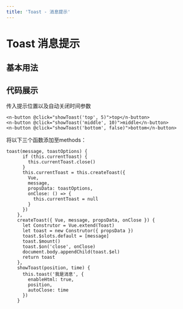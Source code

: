 ```yaml
---
title: 'Toast - 消息提示'
---
```


# Toast 消息提示

<h2 style="margin-bottom:1em;">基本用法</h2>    

<clientOnly>
<toast-demos></toast-demos>
</clientOnly>

<h2>代码展示</h2>    

传入提示位置以及自动关闭时间参数
```vue
<n-button @click="showToast('top', 5)">top</n-button>
<n-button @click="showToast('middle', 10)">middle</n-button>
<n-button @click="showToast('bottom', false)">bottom</n-button>
```
将以下三个函数添加至methods：
```
toast(message, toastOptions) {
      if (this.currentToast) {
        this.currentToast.close()
      }
      this.currentToast = this.createToast({
        Vue,
        message,
        propsData: toastOptions,
        onClose: () => {
          this.currentToast = null
        }
      })
    },
    createToast({ Vue, message, propsData, onClose }) {
      let Construtor = Vue.extend(Toast)
      let toast = new Construtor({ propsData })
      toast.$slots.default = [message]
      toast.$mount()
      toast.$on('close', onClose)
      document.body.appendChild(toast.$el)
      return toast
    },
    showToast(position, time) {
      this.toast('我是消息', {
        enableHtml: true,
        position,
        autoClose: time
      })
    }
```